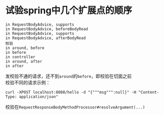 # 试验spring中几个扩展点的顺序

```
in RequestBodyAdvice, supports
in RequestBodyAdvice, beforeBodyRead
in RequestBodyAdvice, supports
in RequestBodyAdvice, afterBodyRead
校验
in around, before
in before
in controller
in around, after
in after
```

发校验不通的请求，还不到```around```的```before```，即校验在切面之前  
校验不同的请求示例：
```
curl -XPOST localhost:8080/hello -d "{"""msg""":null}" -H "Content-Type: application/json"
```
校验在```RequestResponseBodyMethodProcessor#resolveArgument(...)```